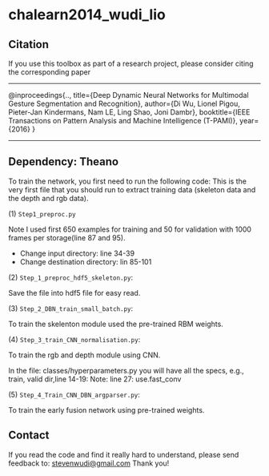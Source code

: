 chalearn2014_wudi_lio 
=====================


Citation
-------
If you use this toolbox as part of a research project, please consider citing the corresponding paper
******************************************************************************************************
@inproceedings{..,
  title={Deep Dynamic Neural Networks for Multimodal Gesture Segmentation and Recognition},
  author={Di Wu, Lionel Pigou, Pieter-Jan Kindermans, Nam LE, Ling Shao, Joni Dambr},
  booktitle={IEEE Transactions on Pattern Analysis and Machine Intelligence (T-PAMI)},
  year={2016}
}
******************************************************************************************************


Dependency: Theano
-------

To train the network, you first need to run the following code:
This is the very first file that you should run to extract training data (skeleton data and the depth and rgb data).

(1) `Step1_preproc.py`

Note I used first 650 examples for training and 50 for validation with 1000 frames per storage(line 87 and 95).

-  Change input directory: line 34-39
-  Change destination directory:  lin 85-101



(2) `Step_1_preproc_hdf5_skeleton.py`:

Save the file into hdf5 file for easy read.


(3) `Step_2_DBN_train_small_batch.py`:

To train the skelenton module used the pre-trained RBM weights.


(4) `Step_3_train_CNN_normalisation.py`:

To train the rgb and depth module using CNN.

In the file: classes/hyperparameters.py you will have all the specs, e.g., train, valid dir,line 14-19:
Note: line 27: use.fast_conv

(5) `Step_4_Train_CNN_DBN_argparser.py`:

To train the early fusion network using pre-trained weights.

Contact
-------
If you read the code and find it really hard to understand, please send feedback to: stevenwudi@gmail.com
Thank you!
